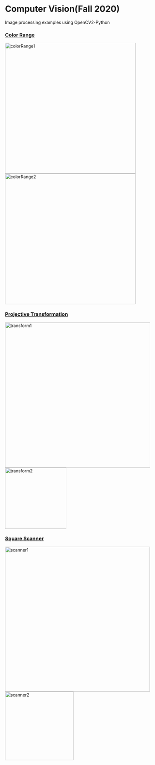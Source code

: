 # Computer Vision(Fall 2020)
Image processing examples using OpenCV2-Python<br>

### <a href="https://github.com/bobaejeon/computerVision/tree/colorRange">Color Range</a>
<img width="431" alt="colorRange1" src="https://user-images.githubusercontent.com/67196344/103082214-eaf6bf00-461c-11eb-9ed6-737c312980eb.PNG">
<img width="431" alt="colorRange2" src="https://user-images.githubusercontent.com/67196344/103082216-ed591900-461c-11eb-92af-4684a97a791d.PNG">

### <a href="https://github.com/bobaejeon/computerVision/tree/projectiveTransformation">Projective Transformation</a>
<img width="479" alt="transform1" src="https://user-images.githubusercontent.com/67196344/103082246-fcd86200-461c-11eb-9ce1-0df8e8b25bba.PNG">
<img width="202" alt="transform2" src="https://user-images.githubusercontent.com/67196344/103082249-fe098f00-461c-11eb-99d9-2c1f25c61d35.PNG">


### <a href="https://github.com/bobaejeon/computerVision/tree/squareScanner">Square Scanner</a>
<img width="478" alt="scanner1" src="https://user-images.githubusercontent.com/67196344/103082299-1d082100-461d-11eb-81f5-8dd5c8d70cf9.PNG">
<img width="226" alt="scanner2" src="https://user-images.githubusercontent.com/67196344/103082233-f4802700-461c-11eb-8deb-1b62010a81b7.PNG">
